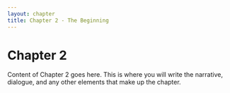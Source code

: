 ```yaml
---
layout: chapter
title: Chapter 2 - The Beginning
---
```


# Chapter 2

Content of Chapter 2 goes here. This is where you will write the narrative, dialogue, and any other elements that make up the chapter.
